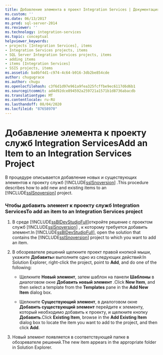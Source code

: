 ```yaml
---
title: Добавление элемента в проект Integration Services | Документация Майкрософт
ms.custom: ''
ms.date: 06/13/2017
ms.prod: sql-server-2014
ms.reviewer: ''
ms.technology: integration-services
ms.topic: conceptual
helpviewer_keywords:
- projects [Integration Services], items
- Integration Services projects, items
- SQL Server Integration Services projects, items
- adding items
- items [Integration Services]
- SSIS projects, items
ms.assetid: ba0bf4d1-c974-4c64-b916-3db2be854cde
author: chugugrace
ms.author: chugu
ms.openlocfilehash: c3f6d1d97e961a9fea325fcffbe9ec6117d6d6b1
ms.sourcegitcommit: ad4d92dce894592a259721a1571b1d8736abacdb
ms.translationtype: MT
ms.contentlocale: ru-RU
ms.lasthandoff: 08/04/2020
ms.locfileid: "87658970"
---
```

# <a name="add-an-item-to-an-integration-services-project"></a><span data-ttu-id="7fb85-102">Добавление элемента к проекту служб Integration Services</span><span class="sxs-lookup"><span data-stu-id="7fb85-102">Add an Item to an Integration Services Project</span></span>
  <span data-ttu-id="7fb85-103">В процедуре описывается добавление новых и существующих элементов к проекту служб [!INCLUDE[ssISnoversion](../includes/ssisnoversion-md.md)] .</span><span class="sxs-lookup"><span data-stu-id="7fb85-103">This procedure describes how to add new and existing items to an [!INCLUDE[ssISnoversion](../includes/ssisnoversion-md.md)] project.</span></span>  
  
### <a name="to-add-an-item-to-an-integration-services-project"></a><span data-ttu-id="7fb85-104">Чтобы добавить элемент к проекту служб Integration Services</span><span class="sxs-lookup"><span data-stu-id="7fb85-104">To add an item to an Integration Services project</span></span>  
  
1.  <span data-ttu-id="7fb85-105">В среде [!INCLUDE[ssBIDevStudioFull](../includes/ssbidevstudiofull-md.md)]откройте решение с проектом служб [!INCLUDE[ssISnoversion](../includes/ssisnoversion-md.md)] , к которому требуется добавить элемент.</span><span class="sxs-lookup"><span data-stu-id="7fb85-105">In [!INCLUDE[ssBIDevStudioFull](../includes/ssbidevstudiofull-md.md)], open the solution that contains the [!INCLUDE[ssISnoversion](../includes/ssisnoversion-md.md)] project to which you want to add an item.</span></span>  
  
2.  <span data-ttu-id="7fb85-106">В обозревателе решений щелкните проект правой кнопкой мыши, укажите **Добавить**и выполните одно из следующих действий:</span><span class="sxs-lookup"><span data-stu-id="7fb85-106">In Solution Explorer, right-click the project, point to **Add**, and do one of the following:</span></span>  
  
    -   <span data-ttu-id="7fb85-107">Щелкните **Новый элемент**, затем шаблон на панели **Шаблоны** в диалоговом окне **Добавить новый элемент** .</span><span class="sxs-lookup"><span data-stu-id="7fb85-107">Click **New Item**, and then select a template from the **Templates** pane in the **Add New Item** dialog box.</span></span>  
  
    -   <span data-ttu-id="7fb85-108">Щелкните **Существующий элемент**, в диалоговом окне **Добавить существующий элемент** перейдите к элементу, который необходимо добавить к проекту, и щелкните кнопку **Добавить**.</span><span class="sxs-lookup"><span data-stu-id="7fb85-108">Click **Existing Item**, browse in the **Add Existing Item** dialog box to locate the item you want to add to the project, and then click **Add**.</span></span>  
  
3.  <span data-ttu-id="7fb85-109">Новый элемент появляется в соответствующей папке в обозревателе решений.</span><span class="sxs-lookup"><span data-stu-id="7fb85-109">The new item appears in the appropriate folder in Solution Explorer.</span></span>  
  
  
